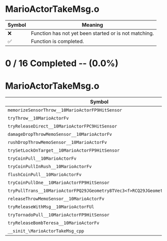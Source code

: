 # MarioActorTakeMsg.o
| Symbol | Meaning 
| ------------- | ------------- 
| :x: | Function has not yet been started or is not matching. 
| :white_check_mark: | Function is completed. 


# 0 / 16 Completed -- (0.0%)
# MarioActorTakeMsg.o
| Symbol | Decompiled? |
| ------------- | ------------- |
| `memorizeSensorThrow__10MarioActorFP9HitSensor` | :x: |
| `tryThrow__10MarioActorFv` | :x: |
| `tryReleaseDirect__10MarioActorFPC9HitSensor` | :x: |
| `damageDropThrowMemoSensor__10MarioActorFv` | :x: |
| `rushDropThrowMemoSensor__10MarioActorFv` | :x: |
| `trySetLockOnTarget__10MarioActorFP9HitSensor` | :x: |
| `tryCoinPull__10MarioActorFv` | :x: |
| `tryCoinPullInRush__10MarioActorFv` | :x: |
| `flushCoinPull__10MarioActorFv` | :x: |
| `tryCoinPullOne__10MarioActorFP9HitSensor` | :x: |
| `tryPullTrans__10MarioActorFPQ29JGeometry8TVec3<f>RCQ29JGeometry8TVec3<f>` | :x: |
| `releaseThrowMemoSensor__10MarioActorFv` | :x: |
| `tryReleaseWithMsg__10MarioActorFUl` | :x: |
| `tryTornadoPull__10MarioActorFP9HitSensor` | :x: |
| `tryReleaseBombTeresa__10MarioActorFv` | :x: |
| `__sinit_\MarioActorTakeMsg_cpp` | :x: |
